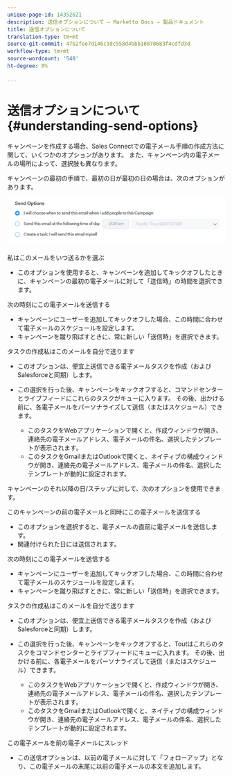 ```yaml
---
unique-page-id: 14352621
description: 送信オプションについて — Marketto Docs — 製品ドキュメント
title: 送信オプションについて
translation-type: tm+mt
source-git-commit: 47b2fee7d146c3dc558d4bbb10070683f4cdfd3d
workflow-type: tm+mt
source-wordcount: '540'
ht-degree: 0%

---
```



# 送信オプションについて {#understanding-send-options}

キャンペーンを作成する場合、Sales Connectでの電子メール手順の作成方法に関して、いくつかのオプションがあります。 また、キャンペーン内の電子メールの場所によって、選択肢も異なります。

キャンペーンの最初の手順で、最初の日が最初の日の場合は、次のオプションがあります。

![](assets/image2019-10-25-10-43-19.png)

私はこのメールをいつ送るかを選ぶ

* このオプションを使用すると、キャンペーンを追加してキックオフしたときに、キャンペーンの最初の電子メールに対して「送信時」の時間を選択できます。

次の時刻にこの電子メールを送信する

* キャンペーンにユーザーを追加してキックオフした場合、この時間に合わせて電子メールのスケジュールを設定します。
* キャンペーンを蹴り飛ばすときに、常に新しい「送信時」を選択できます。

タスクの作成私はこのメールを自分で送ります

* このオプションは、便宜上送信できる電子メールタスクを作成（およびSalesforceと同期）します。
* この選択を行った後、キャンペーンをキックオフすると、コマンドセンターとライブフィードにこれらのタスクがキューに入ります。 その後、出かける前に、各電子メールをパーソナライズして送信（またはスケジュール）できます。

   * このタスクをWebアプリケーションで開くと、作成ウィンドウが開き、連絡先の電子メールアドレス、電子メールの件名、選択したテンプレートが表示されます。
   * このタスクをGmailまたはOutlookで開くと、ネイティブの構成ウィンドウが開き、連絡先の電子メールアドレス、電子メールの件名、選択したテンプレートが動的に設定されます。

キャンペーンのそれ以降の日/ステップに対して、次のオプションを使用できます。

このキャンペーンの前の電子メールと同時にこの電子メールを送信する

* このオプションを選択すると、電子メールの直前に電子メールを送信します。
* 関連付けられた日には送信されます。

次の時刻にこの電子メールを送信する

* キャンペーンにユーザーを追加してキックオフした場合、この時間に合わせて電子メールのスケジュールを設定します。
* キャンペーンを蹴り飛ばすときに、常に新しい「送信時」を選択できます。

タスクの作成私はこのメールを自分で送ります

* このオプションは、便宜上送信できる電子メールタスクを作成（およびSalesforceと同期）します。
* この選択を行った後、キャンペーンをキックオフすると、Toutはこれらのタスクをコマンドセンターとライブフィードにキューに入れます。 その後、出かける前に、各電子メールをパーソナライズして送信（またはスケジュール）できます。

   * このタスクをWebアプリケーションで開くと、作成ウィンドウが開き、連絡先の電子メールアドレス、電子メールの件名、選択したテンプレートが表示されます。
   * このタスクをGmailまたはOutlookで開くと、ネイティブの構成ウィンドウが開き、連絡先の電子メールアドレス、電子メールの件名、選択したテンプレートが動的に設定されます。

この電子メールを前の電子メールにスレッド

* この送信オプションは、以前の電子メールに対して「フォローアップ」となり、この電子メールの末尾に以前の電子メールの本文を追加します。

